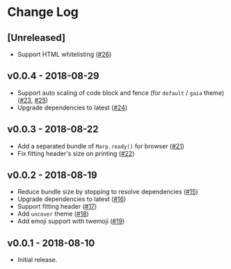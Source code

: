 # Change Log

## [Unreleased]

- Support HTML whitelisting ([#26](https://github.com/marp-team/marp-core/pull/26))

## v0.0.4 - 2018-08-29

- Support auto scaling of code block and fence (for `default` / `gaia` theme) ([#23](https://github.com/marp-team/marp-core/pull/23), [#25](https://github.com/marp-team/marp-core/pull/25))
- Upgrade dependencies to latest ([#24](https://github.com/marp-team/marp-core/pull/24))

## v0.0.3 - 2018-08-22

- Add a separated bundle of `Marp.ready()` for browser ([#21](https://github.com/marp-team/marp-core/pull/21))
- Fix fitting header's size on printing ([#22](https://github.com/marp-team/marp-core/pull/22))

## v0.0.2 - 2018-08-19

- Reduce bundle size by stopping to resolve dependencies ([#15](https://github.com/marp-team/marp-core/pull/15))
- Upgrade dependencies to latest ([#16](https://github.com/marp-team/marp-core/pull/16))
- Support fitting header ([#17](https://github.com/marp-team/marp-core/pull/17))
- Add `uncover` theme ([#18](https://github.com/marp-team/marp-core/pull/18))
- Add emoji support with twemoji ([#19](https://github.com/marp-team/marp-core/pull/19))

## v0.0.1 - 2018-08-10

- Initial release.
